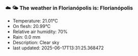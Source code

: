 ### ☁️ 🌤️  The weather in Florianópolis is: Florianópolis

- Temperature: 21.01°C
- On flesh: 20.99°C
- Relative air humidity: 70%
- Rain: 0.0 mm
- Description: Clear sky
- last updated: 2025-06-17T13:31:25.368472

